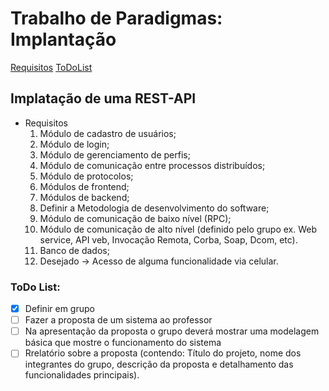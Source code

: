 # Trabalho de Paradigmas: Implantação

[Requisitos](#Implatação-de-uma-REST-API)
[ToDoList](#ToDo-List)



## Implatação de uma REST-API

* Requisitos
    1. Módulo de cadastro de usuários;
    2. Módulo de login;
    3. Módulo de gerenciamento de perfis;
    4. Módulo de comunicação entre processos distribuídos;
    5. Módulo de protocolos;
    6. Módulos de frontend;
    7. Módulos de backend;
    8. Definir a Metodologia de desenvolvimento do software;
    9. Módulo de comunicação de baixo nível (RPC);
    10. Módulo de comunicação de alto nível (definido pelo grupo ex. Web service, API veb, Invocação Remota, Corba, Soap, Dcom, etc).
    11. Banco de dados;
    12. Desejado -> Acesso de alguma funcionalidade via celular.
 
### ToDo List:
- [x] Definir em grupo 
- [ ] Fazer a proposta de um sistema ao professor
- [ ] Na apresentação da proposta o grupo deverá mostrar uma modelagem básica que mostre o funcionamento do sistema
- [ ] Rrelatório sobre a proposta (contendo: Título do projeto, nome dos integrantes do grupo, descrição da proposta e detalhamento das funcionalidades principais).
